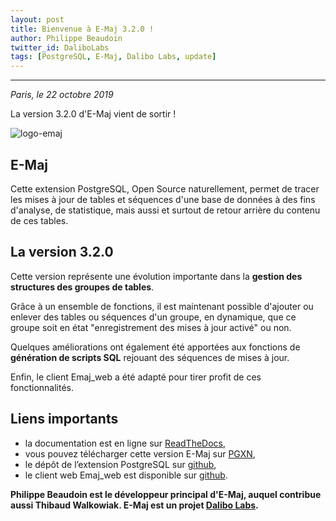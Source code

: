 ```yaml
---
layout: post
title: Bienvenue à E-Maj 3.2.0 !
author: Philippe Beaudoin
twitter_id: DaliboLabs
tags: [PostgreSQL, E-Maj, Dalibo Labs, update]
---
```


---

*Paris, le 22 octobre 2019*

La version 3.2.0 d'E-Maj vient de sortir !

<!--MORE-->

![logo-emaj](https://raw.githubusercontent.com/dalibo/blog/gh-pages/img/E-Maj_H_couleur.png)

## E-Maj

Cette extension PostgreSQL, Open Source naturellement, permet de tracer les mises à jour de tables et séquences d'une base de données à des fins d'analyse, de statistique, mais aussi et surtout
de retour arrière du contenu de ces tables.

## La version 3.2.0

Cette version représente une évolution importante dans la **gestion des structures des groupes de tables**.

Grâce à un ensemble de fonctions, il est maintenant possible d'ajouter ou enlever des tables ou séquences d'un groupe,
en dynamique, que ce groupe soit en état "enregistrement des mises à jour activé" ou non.

Quelques améliorations ont également été apportées aux fonctions de **génération de scripts SQL** rejouant des séquences de
mises à jour.

Enfin, le client Emaj_web a été adapté pour tirer profit de ces fonctionnalités.

## Liens importants
    
 * la documentation est en ligne sur [ReadTheDocs](http://emaj.readthedocs.io/fr/latest/),
 * vous pouvez télécharger cette version E-Maj sur [PGXN](http://pgxn.org/dist/e-maj/),
 * le dépôt de l’extension PostgreSQL sur [github](https://github.com/dalibo/emaj),
 * le client web Emaj_web est disponible sur [github](https://github.com/dalibo/emaj_web).

 
 **Philippe Beaudoin est le développeur principal d'E-Maj, auquel contribue aussi Thibaud Walkowiak.
 E-Maj est un projet [Dalibo Labs](https://labs.dalibo.com/).**



